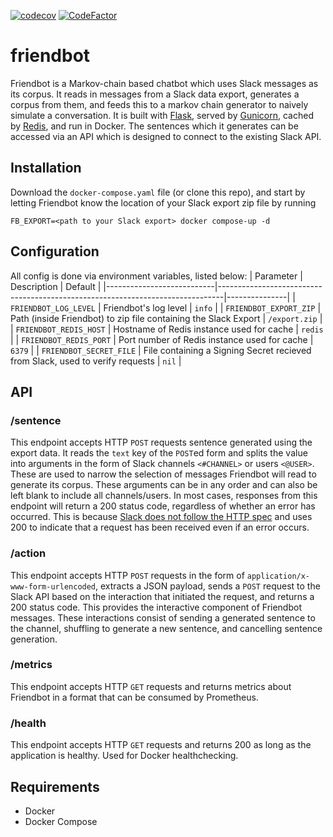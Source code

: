 [![codecov](https://codecov.io/gh/barrelmaker97/friendbot/branch/master/graph/badge.svg?token=l6jB2bxHzn)](https://codecov.io/gh/barrelmaker97/friendbot)
[![CodeFactor](https://www.codefactor.io/repository/github/barrelmaker97/friendbot/badge/master)](https://www.codefactor.io/repository/github/barrelmaker97/friendbot/overview/master)

# friendbot
Friendbot is a Markov-chain based chatbot which uses Slack messages as its corpus. It reads in messages from a Slack data export, generates a corpus from them, and feeds this to a markov chain generator to naively simulate a conversation. It is built with [Flask](https://palletsprojects.com/p/flask/), served by [Gunicorn](https://gunicorn.org/), cached by [Redis](https://redis.io/), and run in Docker. The sentences which it generates can be accessed via an API which is designed to connect to the existing Slack API.

## Installation
Download the `docker-compose.yaml` file (or clone this repo), and start by letting Friendbot know the location of your Slack export zip file by running
```
FB_EXPORT=<path to your Slack export> docker compose-up -d
```

## Configuration
All config is done via environment variables, listed below:
| Parameter                 | Description                                                                   | Default       |
|---------------------------|-------------------------------------------------------------------------------|---------------|
| `FRIENDBOT_LOG_LEVEL`     | Friendbot's log level                                                         | `info`        |
| `FRIENDBOT_EXPORT_ZIP`    | Path (inside Friendbot) to zip file containing the Slack Export               | `/export.zip` |
| `FRIENDBOT_REDIS_HOST`    | Hostname of Redis instance used for cache                                     | `redis`       |
| `FRIENDBOT_REDIS_PORT`    | Port number of Redis instance used for cache                                  | `6379`        |
| `FRIENDBOT_SECRET_FILE`   | File containing a Signing Secret recieved from Slack, used to verify requests | `nil`         |

## API
### /sentence
This endpoint accepts HTTP `POST` requests sentence generated using the export data. It reads the `text` key of the `POST`ed form and splits the value into arguments in the form of Slack channels `<#CHANNEL>` or users `<@USER>`. These are used to narrow the selection of messages Friendbot will read to generate its corpus. These arguments can be in any order and can also be left blank to include all channels/users. In most cases, responses from this endpoint will return a 200 status code, regardless of whether an error has occurred. This is because [Slack does not follow the HTTP spec](https://api.slack.com/slash-commands#responding_with_errors) and uses 200 to indicate that a request has been received even if an error occurs.

### /action
This endpoint accepts HTTP `POST` requests in the form of `application/x-www-form-urlencoded`, extracts a JSON payload, sends a `POST` request to the Slack API based on the interaction that initiated the request, and returns a 200 status code. This provides the interactive component of Friendbot messages. These interactions consist of sending a generated sentence to the channel, shuffling to generate a new sentence, and cancelling sentence generation.

### /metrics
This endpoint accepts HTTP `GET` requests and returns metrics about Friendbot in a format that can be consumed by Prometheus.

### /health
This endpoint accepts HTTP `GET` requests and returns 200 as long as the application is healthy. Used for Docker healthchecking.

## Requirements
* Docker
* Docker Compose

